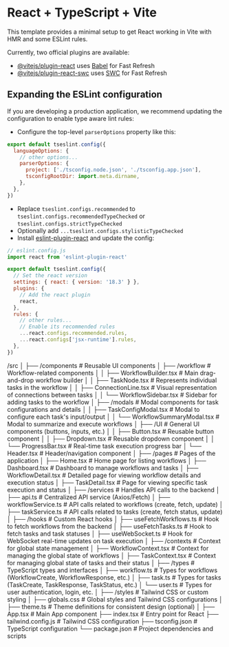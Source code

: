 # React + TypeScript + Vite

This template provides a minimal setup to get React working in Vite with HMR and some ESLint rules.

Currently, two official plugins are available:

- [@vitejs/plugin-react](https://github.com/vitejs/vite-plugin-react/blob/main/packages/plugin-react/README.md) uses [Babel](https://babeljs.io/) for Fast Refresh
- [@vitejs/plugin-react-swc](https://github.com/vitejs/vite-plugin-react-swc) uses [SWC](https://swc.rs/) for Fast Refresh

## Expanding the ESLint configuration

If you are developing a production application, we recommend updating the configuration to enable type aware lint rules:

- Configure the top-level `parserOptions` property like this:

```js
export default tseslint.config({
  languageOptions: {
    // other options...
    parserOptions: {
      project: ['./tsconfig.node.json', './tsconfig.app.json'],
      tsconfigRootDir: import.meta.dirname,
    },
  },
})
```

- Replace `tseslint.configs.recommended` to `tseslint.configs.recommendedTypeChecked` or `tseslint.configs.strictTypeChecked`
- Optionally add `...tseslint.configs.stylisticTypeChecked`
- Install [eslint-plugin-react](https://github.com/jsx-eslint/eslint-plugin-react) and update the config:

```js
// eslint.config.js
import react from 'eslint-plugin-react'

export default tseslint.config({
  // Set the react version
  settings: { react: { version: '18.3' } },
  plugins: {
    // Add the react plugin
    react,
  },
  rules: {
    // other rules...
    // Enable its recommended rules
    ...react.configs.recommended.rules,
    ...react.configs['jsx-runtime'].rules,
  },
})
```


/src
│
├── /components                              # Reusable UI components
│   ├── /workflow                             # Workflow-related components
│   │   ├── WorkflowBuilder.tsx               # Main drag-and-drop workflow builder
│   │   ├── TaskNode.tsx                      # Represents individual tasks in the workflow
│   │   ├── ConnectionLine.tsx                # Visual representation of connections between tasks
│   │   └── WorkflowSidebar.tsx               # Sidebar for adding tasks to the workflow
│   ├── /modals                               # Modal components for task configurations and details
│   │   ├── TaskConfigModal.tsx               # Modal to configure each task's input/output
│   │   └── WorkflowSummaryModal.tsx          # Modal to summarize and execute workflows
│   ├── /UI                                   # General UI components (buttons, inputs, etc.)
│   │   ├── Button.tsx                        # Reusable button component
│   │   ├── Dropdown.tsx                      # Reusable dropdown component
│   │   └── ProgressBar.tsx                   # Real-time task execution progress bar
│   └── Header.tsx                            # Header/navigation component
│
├── /pages                                   # Pages of the application
│   ├── Home.tsx                             # Home page for listing workflows
│   ├── Dashboard.tsx                        # Dashboard to manage workflows and tasks
│   ├── WorkflowDetail.tsx                   # Detailed page for viewing workflow details and execution status
│   ├── TaskDetail.tsx                       # Page for viewing specific task execution and status
│
├── /services                                # Handles API calls to the backend
│   ├── api.ts                               # Centralized API service (Axios/Fetch)
│   ├── workflowService.ts                   # API calls related to workflows (create, fetch, update)
│   ├── taskService.ts                       # API calls related to tasks (create, fetch status, update)
│
├── /hooks                                   # Custom React hooks
│   ├── useFetchWorkflows.ts                 # Hook to fetch workflows from the backend
│   ├── useFetchTasks.ts                     # Hook to fetch tasks and task statuses
│   ├── useWebSocket.ts                      # Hook for WebSocket real-time updates on task execution
│
├── /contexts                                # Context for global state management
│   ├── WorkflowContext.tsx                  # Context for managing the global state of workflows
│   ├── TaskContext.tsx                      # Context for managing global state of tasks and their status
│
├── /types                                   # TypeScript types and interfaces
│   ├── workflow.ts                          # Types for workflows (WorkflowCreate, WorkflowResponse, etc.)
│   ├── task.ts                              # Types for tasks (TaskCreate, TaskResponse, TaskStatus, etc.)
│   └── user.ts                              # Types for user authentication, login, etc.
│
├── /styles                                  # Tailwind CSS or custom styling
│   ├── globals.css                          # Global styles and Tailwind CSS configurations
│   ├── theme.ts                             # Theme definitions for consistent design (optional)
│
├── App.tsx                                  # Main App component
├── index.tsx                                # Entry point for React
├── tailwind.config.js                       # Tailwind CSS configuration
├── tsconfig.json                            # TypeScript configuration
└── package.json                             # Project dependencies and scripts
